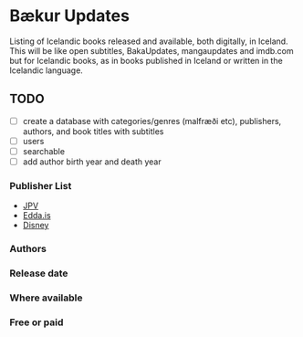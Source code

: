 # Bækur Updates
Listing of Icelandic books released and available, both digitally, in Iceland. This will be like open subtitles, BakaUpdates, mangaupdates and imdb.com but for Icelandic books, 
as in books published in Iceland or written in the Icelandic language. 

## TODO
- [ ] create a database with categories/genres (malfræði etc), publishers, authors, and book titles with subtitles
- [ ] users
- [ ] searchable
- [ ] add author birth year and death year

### Publisher List
- [JPV](/publishers/JPV.md)
- [Edda.is](/publishers/Disney.md)
- [Disney](/publishers/Disney.md)
### Authors
### Release date
### Where available
### Free or paid
